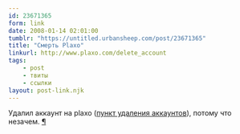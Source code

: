 ```yaml
---
id: 23671365
form: link
date: 2008-01-14 02:01:00
tumblr: "https://untitled.urbansheep.com/post/23671365"
title: "Смерть Plaxo"
linkurl: http://www.plaxo.com/delete_account
tags:
    - post
    - твиты
    - ссылки
layout: post-link.njk
---
```

<p>Удалил аккаунт на plaxo (<a href="http://www.plaxo.com/delete_account">пункт удаления аккаунтов</a>), потому что незачем. <a href="http://twitter.com/urbansheep/statuses/594918082">¶</a></p>
